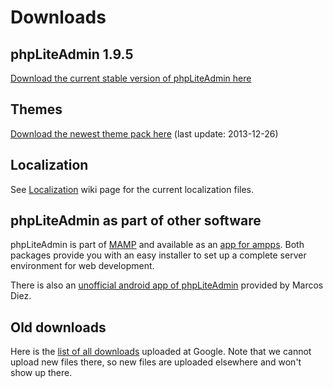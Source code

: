 # Downloads #

## phpLiteAdmin 1.9.5 ##

[Download the current stable version of phpLiteAdmin here](https://code.google.com/p/phpliteadmin/downloads/detail?name=phpliteAdmin_v1-9-5.zip&can=2&q=)

## Themes ##

[Download the newest theme pack here](https://code.google.com/p/phpliteadmin/downloads/detail?name=phpliteadmin_themes_2013-12-26.zip&can=2&q=) (last update: 2013-12-26)

## Localization ##

See [Localization](Localization.md) wiki page for the current localization files.

## phpLiteAdmin as part of other software ##

phpLiteAdmin is part of [MAMP](http://www.mamp.info/) and available as an [app for  ampps](http://www.ampps.com/apps/dbtools/phpLiteAdmin). Both packages provide you with an easy installer to set up a complete server environment for web development.

There is also an [unofficial android app of phpLiteAdmin](https://play.google.com/store/apps/details?id=com.marcosdiez.server.php&hl=de) provided by Marcos Diez.

## Old downloads ##

Here is the [list of all downloads](https://code.google.com/p/phpliteadmin/downloads/list?can=1) uploaded at Google. Note that we cannot upload new files there, so new files are uploaded elsewhere and won't show up there.
